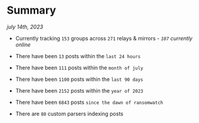 
# Summary
_july 14th, 2023_

- Currently tracking `153` groups across `271` relays & mirrors - _`107` currently online_

- There have been `13` posts within the `last 24 hours`

- There have been `111` posts within the `month of july`

- There have been `1100` posts within the `last 90 days`

- There have been `2152` posts within the `year of 2023`

- There have been `6843` posts `since the dawn of ransomwatch`

- There are `80` custom parsers indexing posts
